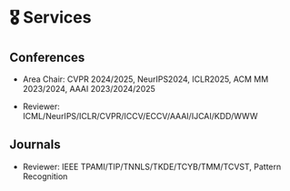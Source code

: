 # 🎖 Services

## Conferences

- Area Chair: CVPR 2024/2025, NeurIPS2024, ICLR2025, ACM MM 2023/2024, AAAI 2023/2024/2025

- Reviewer: ICML/NeurIPS/ICLR/CVPR/ICCV/ECCV/AAAI/IJCAI/KDD/WWW

## Journals

- Reviewer: IEEE TPAMI/TIP/TNNLS/TKDE/TCYB/TMM/TCVST, Pattern Recognition